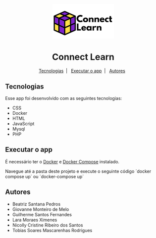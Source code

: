 <center>
  <img src="./public/default/images/logo.png" width="200">
</center>
<h1 align="center">Connect Learn</h1>

<p align="center">
	<a href="#tecnologias">Tecnologias</a>&nbsp;&nbsp;&#124;&nbsp;&nbsp;
	<a href="#executar-o-app">Executar o app</a>&nbsp;&nbsp;&#124;&nbsp;&nbsp;
	<a href="#autores">Autores</a>&nbsp;&nbsp;
</p>

## Tecnologias

Esse app foi desenvolvido com as seguintes tecnologias:

- CSS
- Docker
- HTML
- JavaScript
- Mysql
- PHP

## Executar o app

É necessário ter o [Docker](https://docs.docker.com/desktop/)  e [Docker Compose](https://docs.docker.com/compose/install/) instalado.

Navegue até a pasta deste projeto e execute o seguinte código ´docker compose up´ ou ´docker-compose up´

## Autores

<ul>
	<li>Beatriz Santana Pedros</li>
	<li>Giovanne Monteiro de Melo</li>
	<li>Guilherme Santos Fernandes</li>
	<li>Lara Moraes Ximenes</li>
	<li>Nicolly Cristine Ribeiro dos Santos</li>
	<li>Tobias Soares Mascarenhas Rodrigues</li>
</ul>
